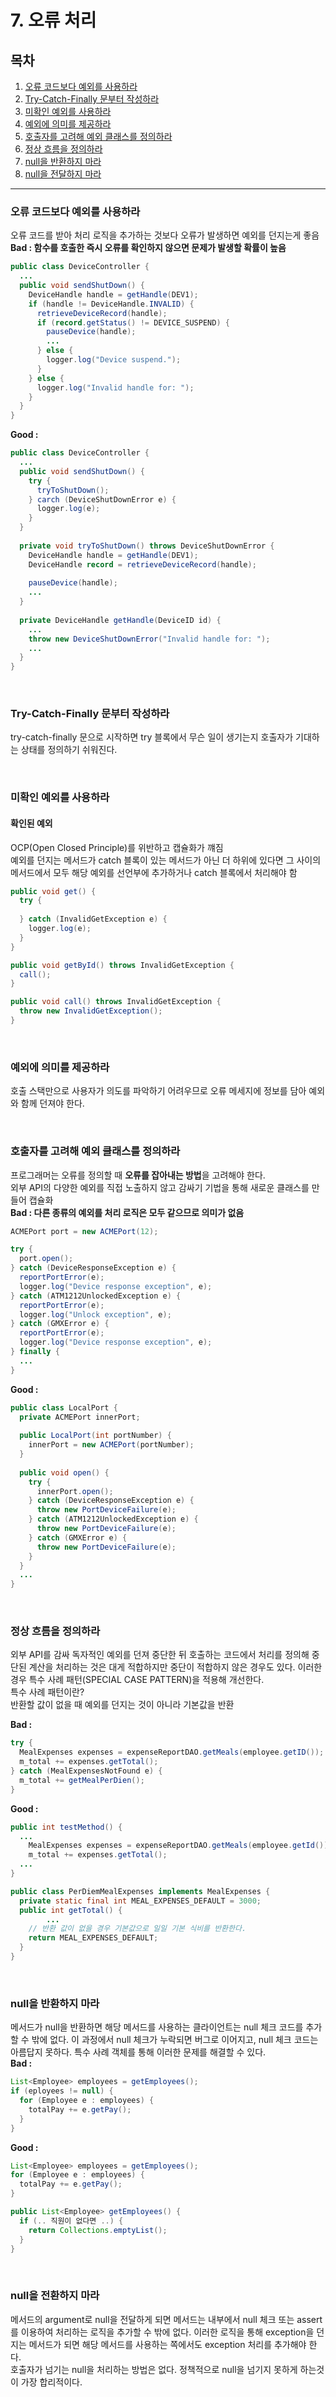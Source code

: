 # 7. 오류 처리

## 목차

1. [오류 코드보다 예외를 사용하라](#오류-코드보다-예외를-사용하라)
2. [Try-Catch-Finally 문부터 작성하라](#Try-Catch-Finally-문부터-작성하라)
3. [미확인 예외를 사용하라](#미확인-예외를-사용하라)
4. [예외에 의미를 제공하라](#예외에-의미를-제공하라)
5. [호출자를 고려해 예외 클래스를 정의하라](#호출자를-고려해-예외-클래스를-정의하라)
6. [정상 흐름을 정의하라](#정상-흐름을-정의하라)
7. [null을 반환하지 마라](#null을-반환하지-마라)
8. [null을 전달하지 마라](#null을-전달하지-마라)

---

### 오류 코드보다 예외를 사용하라

오류 코드를 받아 처리 로직을 추가하는 것보다 오류가 발생하면 예외를 던지는게 좋음  
**Bad : 함수를 호출한 즉시 오류를 확인하지 않으면 문제가 발생할 확률이 높음**    

```java
public class DeviceController {
  ...
  public void sendShutDown() {
    DeviceHandle handle = getHandle(DEV1);
    if (handle != DeviceHandle.INVALID) {
      retrieveDeviceRecord(handle);
      if (record.getStatus() != DEVICE_SUSPEND) {
        pauseDevice(handle);
        ...
      } else {
        logger.log("Device suspend.");
      }
    } else {
      logger.log("Invalid handle for: ");
    }
  }
}
```

**Good :**

```java
public class DeviceController {
  ...
  public void sendShutDown() {
    try {
      tryToShutDown();
    } carch (DeviceShutDownError e) {
      logger.log(e);
    }
  }
  
  private void tryToShutDown() throws DeviceShutDownError {
    DeviceHandle handle = getHandle(DEV1);
    DeviceHandle record = retrieveDeviceRecord(handle);
    
    pauseDevice(handle);
    ...
  }
  
  private DeviceHandle getHandle(DeviceID id) {
    ...
   	throw new DeviceShutDownError("Invalid handle for: ");
    ...
  }
}
```

<br>

### Try-Catch-Finally 문부터 작성하라

try-catch-finally 문으로 시작하면 try 블록에서 무슨 일이 생기는지 호출자가 기대하는 상태를 정의하기 쉬워진다.

<br>

### 미확인 예외를 사용하라

#### 확인된 예외 

OCP(Open Closed Principle)를 위반하고 캡슐화가 꺠짐  
예외를 던지는 메서드가 catch 블록이 있는 메서드가 아닌 더 하위에 있다면 그 사이의 메서드에서 모두 해당 예외를 선언부에 추가하거나 catch 블록에서 처리해야 함 

```java
public void get() {
  try {
    
  } catch (InvalidGetException e) {
    logger.log(e);
  }
}

public void getById() throws InvalidGetException {
  call();
}

public void call() throws InvalidGetException {
  throw new InvalidGetException();
}
```

<br>

### 예외에 의미를 제공하라

호출 스택만으로 사용자가 의도를 파악하기 어려우므로 오류 메세지에 정보를 담아 예외와 함께 던져야 한다.

<br>

### 호출자를 고려해 예외 클래스를 정의하라

프로그래머는 오류를 정의할 때 **오류를 잡아내는 방법**을 고려해야 한다.  
외부 API의 다양한 예외를 직접 노출하지 않고 감싸기 기법을 통해 새로운 클래스를 만들어 캡슐화  
**Bad : 다른 종류의 예외를 처리 로직은 모두 같으므로 의미가 없음**  

```java
ACMEPort port = new ACMEPort(12);

try {
  port.open();
} catch (DeviceResponseException e) {
  reportPortError(e);
  logger.log("Device response exception", e);
} catch (ATM1212UnlockedException e) {
  reportPortError(e);
  logger.log("Unlock exception", e);
} catch (GMXError e) {
  reportPortError(e);
  logger.log("Device response exception", e);
} finally {
  ...
}
```

**Good :**  

```java
public class LocalPort {
  private ACMEPort innerPort;
  
  public LocalPort(int portNumber) {
    innerPort = new ACMEPort(portNumber);
  }
  
  public void open() {
    try {
      innerPort.open();
    } catch (DeviceResponseException e) {
      throw new PortDeviceFailure(e);
    } catch (ATM1212UnlockedException e) {
      throw new PortDeviceFailure(e);
    } catch (GMXError e) {
      throw new PortDeviceFailure(e);
    }
  }
  ...
}
```

<br>

### 정상 흐름을 정의하라

외부 API를 감싸 독자적인 예외를 던져 중단한 뒤 호출하는 코드에서 처리를 정의해 중단된 계산을 처리하는 것은 대게 적합하지만 중단이 적합하지 않은 경우도 있다. 이러한 경우 특수 사례 패턴(SPECIAL CASE PATTERN)을 적용해 개선한다.  
특수 사례 패턴이란?  
반환할 값이 없을 때 예외를 던지는 것이 아니라 기본값을 반환

**Bad :**  

```java
try {
  MealExpenses expenses = expenseReportDAO.getMeals(employee.getID());
  m_total += expenses.getTotal();
} catch (MealExpensesNotFound e) {
  m_total += getMealPerDien();
}
```

**Good :**  

```java
public int testMethod() {
  ...
	MealExpenses expenses = expenseReportDAO.getMeals(employee.getId());
	m_total += expenses.getTotal();
  ...
}

public class PerDiemMealExpenses implements MealExpenses {
  private static final int MEAL_EXPENSES_DEFAULT = 3000;
  public int getTotal() {
		...
    // 반환 값이 없을 경우 기본값으로 일일 기본 식비를 반환한다.
    return MEAL_EXPENSES_DEFAULT;
  }
}

```

<br>

### null을 반환하지 마라

메서드가 null을 반환하면 해당 메서드를 사용하는 클라이언트는 null 체크 코드를 추가할 수 밖에 없다. 이 과정에서 null 체크가 누락되면 버그로 이어지고, null 체크 코드는 아름답지 못하다. 특수 사례 객체를 통해 이러한 문제를 해결할 수 있다.  
**Bad :**  

```java
List<Employee> employees = getEmployees();
if (eployees != null) {
  for (Employee e : employees) {
    totalPay += e.getPay();
  }
}
```

**Good :**  

```java
List<Employee> employees = getEmployees();
for (Employee e : employees) {
  totalPay += e.getPay();
}

public List<Employee> getEmployees() {
  if (.. 직원이 없다면 ..) {
    return Collections.emptyList();
  }
}
```

<br>

### null을 전환하지 마라

메서드의 argument로 null을 전달하게 되면 메서드는 내부에서 null 체크 또는 assert를 이용하여 처리하는 로직을 추가할 수 밖에 없다. 이러한 로직을 통해 exception을 던지는 메서드가 되면 해당 메서드를 사용하는 쪽에서도 exception 처리를 추가해야 한다.  
호출자가 넘기는 null을 처리하는 방법은 없다. 정책적으로 null을 넘기지 못하게 하는것이 가장 합리적이다.

